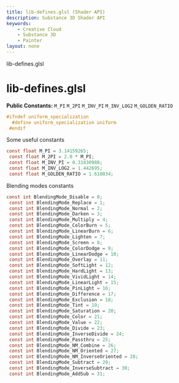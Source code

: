 ```yaml
---
title: lib-defines.glsl (Shader API)
description: Substance 3D Shader API
keywords:
	- Creative Cloud
	- Substance 3D
	- Painter
layout: none
---
```





lib-defines.glsl








[ ](#section-0)












[ ](#section-1)

lib-defines.glsl
================


**Public Constants:**
`M_PI`
`M_2PI`
`M_INV_PI`
`M_INV_LOG2`
`M_GOLDEN_RATIO`





```glsl
#ifndef uniform_specialization
  #define uniform_specialization uniform
 #endif
```







[ ](#section-2)

Some useful constants





```glsl
const float M_PI = 3.14159265;
 const float M_2PI = 2.0 * M_PI;
 const float M_INV_PI = 0.31830988;
 const float M_INV_LOG2 = 1.442695;
 const float M_GOLDEN_RATIO = 1.618034;
```







[ ](#section-3)

Blending modes constants





```glsl
const int BlendingMode_Disable = 0;
 const int BlendingMode_Replace = 1;
 const int BlendingMode_Normal = 2;
 const int BlendingMode_Darken = 3;
 const int BlendingMode_Multiply = 4;
 const int BlendingMode_ColorBurn = 5;
 const int BlendingMode_LinearBurn = 6;
 const int BlendingMode_Lighten = 7;
 const int BlendingMode_Screen = 8;
 const int BlendingMode_ColorDodge = 9;
 const int BlendingMode_LinearDodge = 10;
 const int BlendingMode_Overlay = 11;
 const int BlendingMode_SoftLight = 12;
 const int BlendingMode_HardLight = 13;
 const int BlendingMode_VividLight = 14;
 const int BlendingMode_LinearLight = 15;
 const int BlendingMode_PinLight = 16;
 const int BlendingMode_Difference = 17;
 const int BlendingMode_Exclusion = 18;
 const int BlendingMode_Tint = 19;
 const int BlendingMode_Saturation = 20;
 const int BlendingMode_Color = 21;
 const int BlendingMode_Value = 22;
 const int BlendingMode_Divide = 23;
 const int BlendingMode_InverseDivide = 24;
 const int BlendingMode_Passthru = 25;
 const int BlendingMode_NM_Combine = 26;
 const int BlendingMode_NM_Oriented = 27;
 const int BlendingMode_NM_InverseOriented = 28;
 const int BlendingMode_Subtract = 29;
 const int BlendingMode_InverseSubtract = 30;
 const int BlendingMode_AddSub = 31;
 
 
```






